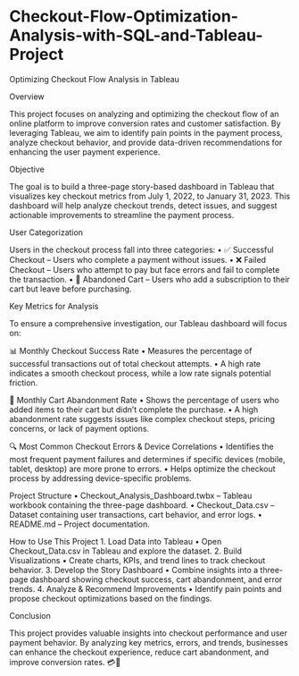 # Checkout-Flow-Optimization-Analysis-with-SQL-and-Tableau-Project

Optimizing Checkout Flow Analysis in Tableau

Overview

This project focuses on analyzing and optimizing the checkout flow of an online platform to improve conversion rates and customer satisfaction. By leveraging Tableau, we aim to identify pain points in the payment process, analyze checkout behavior, and provide data-driven recommendations for enhancing the user payment experience.

Objective

The goal is to build a three-page story-based dashboard in Tableau that visualizes key checkout metrics from July 1, 2022, to January 31, 2023. This dashboard will help analyze checkout trends, detect issues, and suggest actionable improvements to streamline the payment process.

User Categorization

Users in the checkout process fall into three categories:
	•	✅ Successful Checkout – Users who complete a payment without issues.
	•	❌ Failed Checkout – Users who attempt to pay but face errors and fail to complete the transaction.
	•	🛒 Abandoned Cart – Users who add a subscription to their cart but leave before purchasing.

Key Metrics for Analysis

To ensure a comprehensive investigation, our Tableau dashboard will focus on:

📊 Monthly Checkout Success Rate
	•	Measures the percentage of successful transactions out of total checkout attempts.
	•	A high rate indicates a smooth checkout process, while a low rate signals potential friction.

🛑 Monthly Cart Abandonment Rate
	•	Shows the percentage of users who added items to their cart but didn’t complete the purchase.
	•	A high abandonment rate suggests issues like complex checkout steps, pricing concerns, or lack of payment options.

🔍 Most Common Checkout Errors & Device Correlations
	•	Identifies the most frequent payment failures and determines if specific devices (mobile, tablet, desktop) are more prone to errors.
	•	Helps optimize the checkout process by addressing device-specific problems.

Project Structure
	•	Checkout_Analysis_Dashboard.twbx – Tableau workbook containing the three-page dashboard.
	•	Checkout_Data.csv – Dataset containing user transactions, cart behavior, and error logs.
	•	README.md – Project documentation.

How to Use This Project
	1.	Load Data into Tableau
	•	Open Checkout_Data.csv in Tableau and explore the dataset.
	2.	Build Visualizations
	•	Create charts, KPIs, and trend lines to track checkout behavior.
	3.	Develop the Story Dashboard
	•	Combine insights into a three-page dashboard showing checkout success, cart abandonment, and error trends.
	4.	Analyze & Recommend Improvements
	•	Identify pain points and propose checkout optimizations based on the findings.

Conclusion

This project provides valuable insights into checkout performance and user payment behavior. By analyzing key metrics, errors, and trends, businesses can enhance the checkout experience, reduce cart abandonment, and improve conversion rates. 💳🚀
